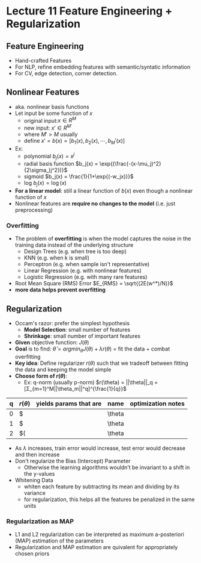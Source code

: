 # Lecture 11 Feature Engineering + Regularization

## Feature Engineering

* Hand-crafted Features
* For NLP, refine embedding features with semantic/syntatic information
* For CV, edge detection, corner detection.

## Nonlinear Features

* aka. nonlinear basis functions
* Let input be some function of $x$
  * original input:$x \in R^M$
  * new input: $x' \in R^{M'}$
  * where $M' > M$ usually
  * define $x' = b(x) = [b_1(x), b_2(x), \cdots, b_M'(x)]$
* Ex:
  * polynomial $b_j(x) = x^j$
  * radial basis function $b_j(x) = \exp{(\frac{-(x-\mu_j)^2}{2\sigma_)j^2})}$
  * sigmoid $b_j(x) = \frac{1}{1+\exp{(-w_jx)}}$
  * log $b_j(x) = \log{(x)}$
* **For a linear model**: still a linear function of $b(x)$ even though a nonlinear function of $x$
* Nonlinear features are **require no changes to the model** (i.e. just preprocessing)

### Overfitting

* The problem of **overfitting** is when the model captures the noise in the training data instead of the underlying structure
  * Design Trees (e.g. when tree is too deep)
  * KNN (e.g. when k is small)
  * Perceptron (e.g. when sample isn't representative)
  * Linear Regression (e.g. with nonlinear features)
  * Logistic Regression (e.g. with many rare features)
* Root Mean Square (RMS) Error $E_{RMS} = \sqrt{(2E(w^*)/N)}$
* **more data helps prevent overfitting**

## Regularization

* Occam's razor: prefer the simplest hypothesis
  * **Model Selection**: small number of features
  * **Shrinkage**: small number of important features
* **Given** objective function: $J(\theta)$
* **Goal** is to find: $\hat{\theta} = argmin_\theta J(\theta) + \lambda r(\theta)$ = fit the data + combat overfitting
* **Key idea**: Define regularizer $r(\theta)$ such that we tradeoff between fitting the data and keeping the  model simple
* **Choose form of $r(\theta)$**:
  * Ex: q-norm (usually p-norm) $r(\theta) = ||\theta||_q = [Σ_{m=1}^M||\theta_m||^q]^{\frac{1}{q}}$

| q    | $r(\theta)$                              | yields params that are | name    | optimization notes              |
| ---- | ---------------------------------------- | ---------------------- | ------- | ------------------------------- |
| 0    | $||\theta||_0 = \sum 1(\theta_n \neq 0)$ | zero values            | L0 reg. | no good computational solutions |
| 1    | $||\theta||_1 = \sum |\theta_m|$         | zero values            | L1 reg. | subdifferentiable (can use SGD) |
| 2    | $(||\theta||)^2 = \sum \theta_m^2$       | small values           | L2 reg. | differentiable                  |

* As $\lambda$ increases, train error would increase, test error would decrease and then increase
* Don't regularize the Bias (Intercept) Parameter
  * Otherwise the learning algorithms wouldn’t be invariant to a shift in the y-values
* Whitening Data
  * whiten each feature by subtracting its mean and dividing by its variance
  * for regularization, this helps all the features be penalized in the same units

### Regularization as MAP

* L1 and L2 regularization can be interpreted as maximum a-posteriori (MAP) estimation of the parameters
* Regularization and MAP estimation are quivalent for appropriately chosen priors